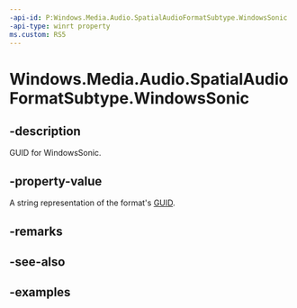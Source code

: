 ```yaml
---
-api-id: P:Windows.Media.Audio.SpatialAudioFormatSubtype.WindowsSonic
-api-type: winrt property
ms.custom: RS5
---
```


<!-- Property syntax.
public string WindowsSonic { get; }
-->

# Windows.Media.Audio.SpatialAudioFormatSubtype.WindowsSonic

## -description
GUID for WindowsSonic.

## -property-value
A string representation of the format's [GUID](/windows/win32/api/guiddef/ns-guiddef-guid).

## -remarks

## -see-also

## -examples

